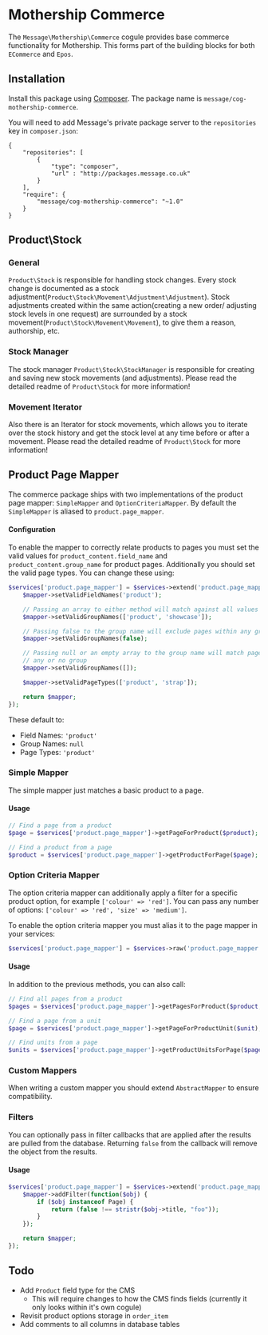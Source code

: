 # Mothership Commerce

The `Message\Mothership\Commerce` cogule provides base commerce functionality for Mothership. This forms part of the building blocks for both `ECommerce` and `Epos`.

## Installation

Install this package using [Composer](http://getcomposer.org/). The package name is `message/cog-mothership-commerce`.

You will need to add Message's private package server to the `repositories` key in `composer.json`:

	{
		"repositories": [
			{
				"type": "composer",
				"url" : "http://packages.message.co.uk"
			}
		],
		"require": {
			"message/cog-mothership-commerce": "~1.0"
		}
	}

## Product\Stock
### General
`Product\Stock` is responsible for handling stock changes. Every stock change is documented as a stock adjustment(`Product\Stock\Movement\Adjustment\Adjustment`). Stock adjustments created within the same action(creating a new order/ adjusting stock levels in one request) are surrounded by a stock movement(`Product\Stock\Movement\Movement`), to give them a reason, authorship, etc.

### Stock Manager
The stock manager `Product\Stock\StockManager` is responsible for creating and saving new stock movements (and adjustments). Please read the detailed readme of `Product\Stock` for more information!

### Movement Iterator
Also there is an Iterator for stock movements, which allows you to iterate over the stock history and get the stock level at any time before or after a movement.  Please read the detailed readme of `Product\Stock` for more information!

## Product Page Mapper

The commerce package ships with two implementations of the product page mapper: `SimpleMapper` and
`OptionCriteriaMapper`. By default the `SimpleMapper` is aliased to `product.page_mapper`.

#### Configuration

To enable the mapper to correctly relate products to pages you must set the valid values for
`product_content.field_name` and `product_content.group_name` for product pages. Additionally you should set the valid
page types. You can change these using:

```php
$services['product.page_mapper'] = $services->extend('product.page_mapper', function($mapper, $c) {
	$mapper->setValidFieldNames('product');

	// Passing an array to either method will match against all values
	$mapper->setValidGroupNames(['product', 'showcase']);

	// Passing false to the group name will exclude pages within any group
	$mapper->setValidGroupNames(false);

	// Passing null or an empty array to the group name will match pages with
	// any or no group
	$mapper->setValidGroupNames([]);

	$mapper->setValidPageTypes(['product', 'strap']);

	return $mapper;
});
```

These default to:

- Field Names: `'product'`
- Group Names: `null`
- Page Types: `'product'`


### Simple Mapper

The simple mapper just matches a basic product to a page.

#### Usage

```php
// Find a page from a product
$page = $services['product.page_mapper']->getPageForProduct($product);

// Find a product from a page
$product = $services['product.page_mapper']->getProductForPage($page);
```


### Option Criteria Mapper

The option criteria mapper can additionally apply a filter for a specific product option, for example `['colour' => 'red']`. You can pass any number of options: `['colour' => 'red', 'size' => 'medium']`.

To enable the option criteria mapper you must alias it to the page mapper in your services:

```php
$services['product.page_mapper'] = $services->raw('product.page_mapper.option_criteria');
```

#### Usage

In addition to the previous methods, you can also call:

```php
// Find all pages from a product
$pages = $services['product.page_mapper']->getPagesForProduct($product, ['colour' => 'red']);

// Find a page from a unit
$page = $services['product.page_mapper']->getPageForProductUnit($unit);

// Find units from a page
$units = $services['product.page_mapper']->getProductUnitsForPage($page);
```


### Custom Mappers

When writing a custom mapper you should extend `AbstractMapper` to ensure compatibility.


### Filters

You can optionally pass in filter callbacks that are applied after the results are pulled from the database. Returning `false` from the callback will remove the object from the results.

#### Usage

```php
$services['product.page_mapper'] = $services->extend('product.page_mapper', function($mapper, $c) {
	$mapper->addFilter(function($obj) {
		if ($obj instanceof Page) {
			return (false !== stristr($obj->title, "foo"));
		}
	});

	return $mapper;
});
```

## Todo

* Add `Product` field type for the CMS
	* This will require changes to how the CMS finds fields (currently it only looks within it's own cogule)
* Revisit product options storage in `order_item`
* Add comments to all columns in database tables